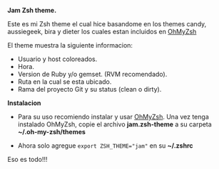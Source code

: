 **Jam Zsh theme.**

Este es mi Zsh theme el cual hice basandome en los themes candy, aussiegeek, bira y dieter
los cuales estan incluidos en  [OhMyZsh](https://github.com/robbyrussell/oh-my-zsh "OhMyZsh")

El theme muestra la siguiente informacion:

 * Usuario y host coloreados.
 * Hora.
 * Version de Ruby y/o gemset. (RVM recomendado).
 * Ruta en la cual se esta ubicado.
 * Rama del proyecto Git y su status (clean o dirty).

**Instalacion**

 * Para su uso recomiendo instalar y usar [OhMyZsh](https://github.com/robbyrussell/oh-my-zsh "OhMyZsh"). Una vez tenga instalado OhMyZsh, copie el archivo **jam.zsh-theme** a su carpeta **~/.oh-my-zsh/themes**

 * Ahora solo agregue `export ZSH_THEME="jam"` en su **~/.zshrc**

Eso es todo!!!


